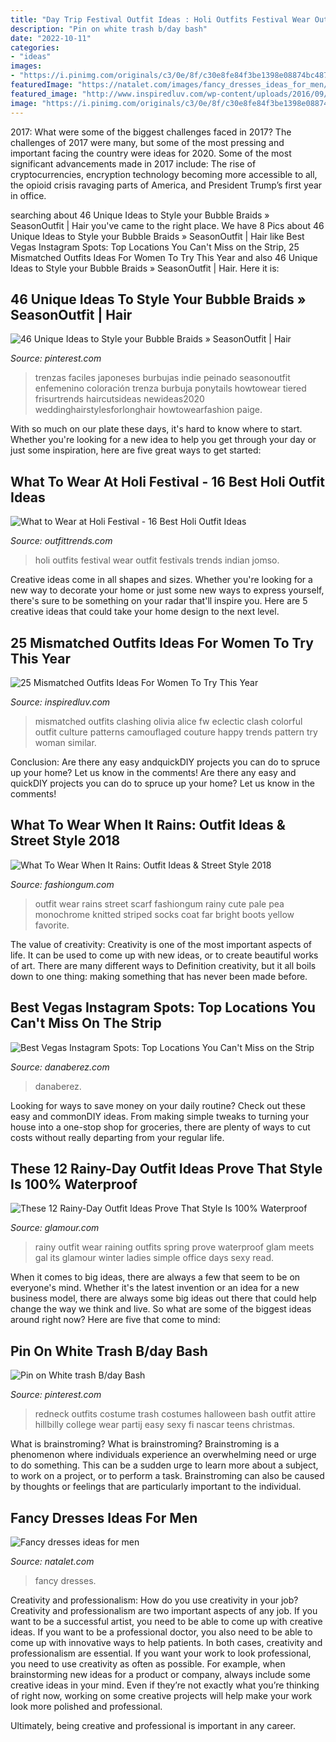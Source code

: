 ```yaml
---
title: "Day Trip Festival Outfit Ideas : Holi Outfits Festival Wear Outfit Festivals Trends Indian Jomso"
description: "Pin on white trash b/day bash"
date: "2022-10-11"
categories:
- "ideas"
images:
- "https://i.pinimg.com/originals/c3/0e/8f/c30e8fe84f3be1398e08874bc4879a13.jpg"
featuredImage: "https://natalet.com/images/fancy_dresses_ideas_for_men/fancy-dresses-ideas-for-men-32-15.jpg"
featured_image: "http://www.inspiredluv.com/wp-content/uploads/2016/09/18-mismatched-outfits.jpg"
image: "https://i.pinimg.com/originals/c3/0e/8f/c30e8fe84f3be1398e08874bc4879a13.jpg"
---
```



2017: What were some of the biggest challenges faced in 2017?
The challenges of 2017 were many, but some of the most pressing and important facing the country were ideas for 2020. Some of the most significant advancements made in 2017 include: The rise of cryptocurrencies, encryption technology becoming more accessible to all, the opioid crisis ravaging parts of America, and President Trump’s first year in office.

	

		
searching about 46 Unique Ideas to Style your Bubble Braids » SeasonOutfit | Hair you've came to the right place. We have 8 Pics about 46 Unique Ideas to Style your Bubble Braids » SeasonOutfit | Hair like Best Vegas Instagram Spots: Top Locations You Can&#039;t Miss on the Strip, 25 Mismatched Outfits Ideas For Women To Try This Year and also 46 Unique Ideas to Style your Bubble Braids » SeasonOutfit | Hair. Here it is:
		
    
## 46 Unique Ideas To Style Your Bubble Braids » SeasonOutfit | Hair

<img loading=lazy src="https://i.pinimg.com/736x/42/be/e1/42bee19c7e3c4705f75b13653c48d994.jpg" onerror="this.onerror=null;this.src='https://tse2.mm.bing.net/th?id=OIP.28TPQDgH0mpDXxKZn0aBegHaJP&amp;pid=15.1';" alt="46 Unique Ideas to Style your Bubble Braids » SeasonOutfit | Hair">

_Source: pinterest.com_

>trenzas faciles japoneses burbujas indie peinado seasonoutfit enfemenino coloración trenza burbuja ponytails howtowear tiered frisurtrends haircutsideas newideas2020 weddinghairstylesforlonghair howtowearfashion paige. 

	

With so much on our plate these days, it's hard to know where to start. Whether you're looking for a new idea to help you get through your day or just some inspiration, here are five great ways to get started: 

    
## What To Wear At Holi Festival - 16 Best Holi Outfit Ideas

<img loading=lazy src="https://www.outfittrends.com/wp-content/uploads/2015/06/1723641_364676060340489_1044688373_n.jpg" onerror="this.onerror=null;this.src='https://tse2.mm.bing.net/th?id=OIP.SPPrqErlV6OVPCh9XdjP3AAAAA&amp;pid=15.1';" alt="What to Wear at Holi Festival - 16 Best Holi Outfit Ideas">

_Source: outfittrends.com_

>holi outfits festival wear outfit festivals trends indian jomso. 

	

Creative ideas come in all shapes and sizes. Whether you're looking for a new way to decorate your home or just some new ways to express yourself, there's sure to be something on your radar that'll inspire you. Here are 5 creative ideas that could take your home design to the next level.

    
## 25 Mismatched Outfits Ideas For Women To Try This Year

<img loading=lazy src="http://www.inspiredluv.com/wp-content/uploads/2016/09/18-mismatched-outfits.jpg" onerror="this.onerror=null;this.src='https://tse2.mm.bing.net/th?id=OIP.BIEIhZsnGdXGX6xD3WayxgHaLI&amp;pid=15.1';" alt="25 Mismatched Outfits Ideas For Women To Try This Year">

_Source: inspiredluv.com_

>mismatched outfits clashing olivia alice fw eclectic clash colorful outfit culture patterns camouflaged couture happy trends pattern try woman similar. 

	

Conclusion: Are there any easy andquickDIY projects you can do to spruce up your home? Let us know in the comments!
Are there any easy and quickDIY projects you can do to spruce up your home? Let us know in the comments!

    
## What To Wear When It Rains: Outfit Ideas &amp; Street Style 2018

<img loading=lazy src="http://fashiongum.com/wp-content/uploads/2015/03/What-To-Wear-When-It-Rains-Outfit-Ideas-Street-Style-18-700x1050.jpg" onerror="this.onerror=null;this.src='https://tse4.mm.bing.net/th?id=OIP.XWNEEUSNYW63hCkO9-jPkgHaLH&amp;pid=15.1';" alt="What To Wear When It Rains: Outfit Ideas &amp; Street Style 2018">

_Source: fashiongum.com_

>outfit wear rains street scarf fashiongum rainy cute pale pea monochrome knitted striped socks coat far bright boots yellow favorite. 

	

The value of creativity:
Creativity is one of the most important aspects of life. It can be used to come up with new ideas, or to create beautiful works of art. There are many different ways to Definition creativity, but it all boils down to one thing: making something that has never been made before.

    
## Best Vegas Instagram Spots: Top Locations You Can&#039;t Miss On The Strip

<img loading=lazy src="https://danaberez.com/wp-content/uploads/2020/02/Vegas-Instagram-Spots-Welcome-to-Las-Vegas.jpg" onerror="this.onerror=null;this.src='https://tse3.mm.bing.net/th?id=OIP.rjvoC2eCY1c-nWN8RxW_cgHaLH&amp;pid=15.1';" alt="Best Vegas Instagram Spots: Top Locations You Can&#039;t Miss on the Strip">

_Source: danaberez.com_

>danaberez. 

	

Looking for ways to save money on your daily routine? Check out these easy and commonDIY ideas. From making simple tweaks to turning your house into a one-stop shop for groceries, there are plenty of ways to cut costs without really departing from your regular life.

    
## These 12 Rainy-Day Outfit Ideas Prove That Style Is 100% Waterproof

<img loading=lazy src="https://media.glamour.com/photos/5695d7d416d0dc3747ee4669/master/w_1280,c_limit/fashion-2015-10-rainy-day-outfit-idea-gal-meets-glam-main.jpg" onerror="this.onerror=null;this.src='https://tse2.mm.bing.net/th?id=OIP.6dM-Om5ucGPowGHmvY66uwHaLH&amp;pid=15.1';" alt="These 12 Rainy-Day Outfit Ideas Prove That Style Is 100% Waterproof">

_Source: glamour.com_

>rainy outfit wear raining outfits spring prove waterproof glam meets gal its glamour winter ladies simple office days sexy read. 

	

When it comes to big ideas, there are always a few that seem to be on everyone's mind. Whether it's the latest invention or an idea for a new business model, there are always some big ideas out there that could help change the way we think and live. So what are some of the biggest ideas around right now? Here are five that come to mind: 

    
## Pin On White Trash B/day Bash

<img loading=lazy src="https://i.pinimg.com/originals/c3/0e/8f/c30e8fe84f3be1398e08874bc4879a13.jpg" onerror="this.onerror=null;this.src='https://tse1.mm.bing.net/th?id=OIP.9hRStGRp6wWFTxDspZetdQHaOQ&amp;pid=15.1';" alt="Pin on White trash B/day Bash">

_Source: pinterest.com_

>redneck outfits costume trash costumes halloween bash outfit attire hillbilly college wear partij easy sexy fi nascar teens christmas. 

	

What is brainstroming?
What is brainstroming? Brainstroming is a phenomenon where individuals experience an overwhelming need or urge to do something. This can be a sudden urge to learn more about a subject, to work on a project, or to perform a task. Brainstroming can also be caused by thoughts or feelings that are particularly important to the individual.

    
## Fancy Dresses Ideas For Men

<img loading=lazy src="https://natalet.com/images/fancy_dresses_ideas_for_men/fancy-dresses-ideas-for-men-32-15.jpg" onerror="this.onerror=null;this.src='https://tse2.mm.bing.net/th?id=OIP.921qCe6GTUa71OGiaPTzAQHaJ3&amp;pid=15.1';" alt="Fancy dresses ideas for men">

_Source: natalet.com_

>fancy dresses. 

	

Creativity and professionalism: How do you use creativity in your job?
Creativity and professionalism are two important aspects of any job. If you want to be a successful artist, you need to be able to come up with creative ideas. If you want to be a professional doctor, you also need to be able to come up with innovative ways to help patients. In both cases, creativity and professionalism are essential.
If you want your work to look professional, you need to use creativity as often as possible. For example, when brainstorming new ideas for a product or company, always include some creative ideas in your mind. Even if they’re not exactly what you’re thinking of right now, working on some creative projects will help make your work look more polished and professional.

Ultimately, being creative and professional is important in any career.

